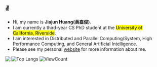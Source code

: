 ### :v:
* Hi, my name is **Jiajun Huang(黄嘉俊)**. 
* I am currently a third-year CS PhD student at the <mark>University of California, Riverside</mark>.
* I am interested in Distributed and Parallel Computing/System, High Performance Computing, and General Artificial Intelligence.
* Please see my personal [website](https://jiajunhuang1999.github.io/profile/) for more information about me.

<img align="left" src="https://github-readme-stats.vercel.app/api?username=jiajunhuang1999&show_icons=true&icon_color=0366d6&bg_color=ffffff&hide_title=true" />

![Top Langs](https://github-readme-stats-sigma-five.vercel.app/api/top-langs/?username=jiajunhuang1999&layout=compact)
![ViewCount](https://komarev.com/ghpvc/?username=jiajunhuang1999)
